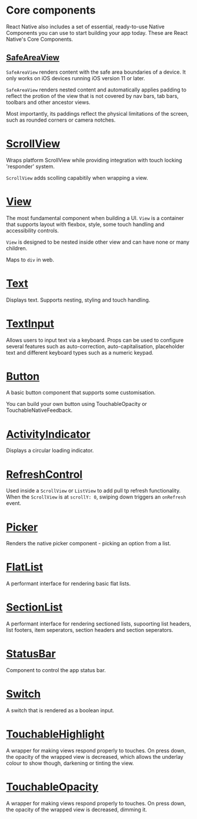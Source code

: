 # Core components

React Native also includes a set of essential, ready-to-use Native Components you can use to start building your app today. These are React Native's Core Components.

## [SafeAreaView](https://reactnative.dev/docs/safeareaview)

`SafeAreaView` renders content with the safe area boundaries of a device. It only works on iOS devices running iOS version 11 or later.

`SafeAreaView` renders nested content and automatically applies padding to reflect the protion of the view that is not covered by nav bars, tab bars, toolbars and other ancestor views.

Most importantly, its paddings reflect the physical limitations of the screen, such as rounded corners or camera notches.

# [ScrollView](https://reactnative.dev/docs/scrollview)

Wraps platform ScrollView while providing integration with touch locking 'responder' system.

`ScrollView` adds scolling capabitily when wrapping a view.

# [View](https://reactnative.dev/docs/view)

The most fundamental component when building a UI. `View` is a container that supports layout with flexbox, style, some touch handling and accessibility controls.

`View` is designed to be nested inside other view and can have none or many children.

Maps to `div` in web.

# [Text](https://reactnative.dev/docs/text)

Displays text. Supports nesting, styling and touch handling.

# [TextInput](https://reactnative.dev/docs/textinput)

Allows users to input text via a keyboard. Props can be used to configure several features such as auto-correction, auto-capitalisation, placeholder text and different keyboard types such as a numeric keypad.

# [Button](https://reactnative.dev/docs/button)

A basic button component that supports some customisation.

You can build your own button using TouchableOpacity or TouchableNativeFeedback.

# [ActivityIndicator](https://reactnative.dev/docs/activityindicator)

Displays a circular loading indicator.

# [RefreshControl](https://reactnative.dev/docs/refreshcontrol)

Used inside a `ScrollView` or `ListView` to add pull tp refresh functionality. When the `ScrollView` is at `scrollY: 0`, swiping down triggers an `onRefresh` event.

# [Picker](https://reactnative.dev/docs/picker)

Renders the native picker component - picking an option from a list.

# [FlatList](https://reactnative.dev/docs/flatlist)

A performant interface for rendering basic flat lists.

# [SectionList](https://reactnative.dev/docs/sectionlist)

A performant interface for rendering sectioned lists, supoorting list headers, list footers, item seperators, section headers and section seperators.

# [StatusBar](https://reactnative.dev/docs/statusbar)

Component to control the app status bar.

# [Switch](https://reactnative.dev/docs/switch)

A switch that is rendered as a boolean input.

# [TouchableHighlight](https://reactnative.dev/docs/touchablehighlight)

A wrapper for making views respond properly to touches. On press down, the opacity of the wrapped view is decreased, which allows the underlay colour to show though, darkening or tinting the view.

# [TouchableOpacity](https://reactnative.dev/docs/touchableopacity)

A wrapper for making views respond properly to touches. On press down, the opacity of the wrapped view is decreased, dimming it.
